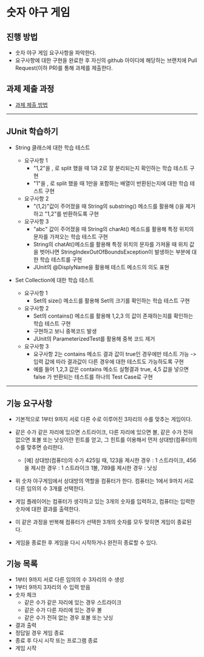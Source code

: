 # 숫자 야구 게임
## 진행 방법
* 숫자 야구 게임 요구사항을 파악한다.
* 요구사항에 대한 구현을 완료한 후 자신의 github 아이디에 해당하는 브랜치에 Pull Request(이하 PR)를 통해 과제를 제출한다.

## 과제 제출 과정
* [과제 제출 방법](https://github.com/next-step/nextstep-docs/tree/master/precourse)

---

## JUnit 학습하기

- String 클래스에 대한 학습 테스트
    - 요구사항 1
       - "1,2"을 , 로 split 했을 때 1과 2로 잘 분리되는지 확인하는 학습 테스트 구현
       - "1"을 , 로 split 했을 때 1만을 포함하는 배열이 반환된는지에 대한 학습 테스트 구현
    - 요구사항 2
        - "(1,2)"값이 주어졌을 때 String의 substring() 메소드를 활용해 ()을 제거하고 "1,2"를 반환하도록 구현
    - 요구사항 3
        - "abc" 값이 주어졌을 때 String의 charAt() 메소드를 활용해 특정 위치의 문자를 가져오는 학습 테스트 구현
        - String의 chatAt()메소드를 활용해 특정 위치의 문자를 가져올 때 위치 값을 벗어나면 StringIndexOutOfBoundsException이 발생하는 부분에 대한 학습 테스트를 구현
        - JUnit의 @DisplyName을 활용해 테스트 메소드의 의도 표현

- Set Collection에 대한 학습 테스트
    - 요구사항 1
        - Set의 size() 메소드를 활용해 Set의 크기를 확인하는 학습 테스트 구현
    - 요구사항 2
        - Set의 contains() 메소드를 활용해 1,2,3 의 값이 존재하는지를 확인하는 학습 테스트 구현
        - 구현하고 보니 중복코드 발생
        - JUnit의 ParameterizedTest를 활용해 중복 코드 제거
    - 요구사항 3
        - 요구사항 2는 contains 메소드 결과 값이 true인 경우에만 테스트 가능 -> 입력 값에 따라 결과값이 다른 경우에 대한 테스트도 가능하도록 구현
        - 예를 들어 1,2,3 값은 contains 메소드 실형결과 true, 4,5 값을 넣으면 false 가 반환되는 테스트를 하나의 Test Case로 구현
 
 ---

## 기능 요구사항
- 기본적으로 1부터 9까지 서로 다른 수로 이루어진 3자리의 수를 맞추는 게임이다.

- 같은 수가 같은 자리에 있으면 스트라이크, 다른 자리에 있으면 볼, 같은 수가 전혀 없으면 포볼 또는 낫싱이란 힌트를 얻고, 그 힌트를 이용해서 먼저 상대방(컴퓨터)의 수를 맞추면 승리한다.
    - [예] 상대방(컴퓨터)의 수가 425일 때, 123을 제시한 경우 : 1 스트라이크, 456을 제시한 경우 : 1 스트라이크 1볼, 789를 제시한 경우 : 낫싱
    
- 위 숫자 야구게임에서 상대방의 역할을 컴퓨터가 한다. 컴퓨터는 1에서 9까지 서로 다른 임의의 수 3개를 선택한다. 
- 게임 플레이어는 컴퓨터가 생각하고 있는 3개의 숫자를 입력하고, 컴퓨터는 입력한 숫자에 대한 결과를 출력한다.

- 이 같은 과정을 반복해 컴퓨터가 선택한 3개의 숫자를 모두 맞히면 게임이 종료된다.
- 게임을 종료한 후 게임을 다시 시작하거나 완전히 종료할 수 있다.

## 기능 목록
- 1부터 9까지 서로 다른 임의의 수 3자리의 수 생성
- 1부터 9까지 3자리의 수 입력 받음
- 숫자 체크
    - 같은 수가 같은 자리에 있는 경우 스트라이크
    - 같은 수가 다른 자리에 있는 경우 볼
    - 같은 수가 전혀 없는 경우 포볼 또는 낫싱 
- 결과 출력
- 정답일 경우 게임 종료
- 종료 후 다시 시작 또는 프로그램 종료 
- 게임 시작 
 